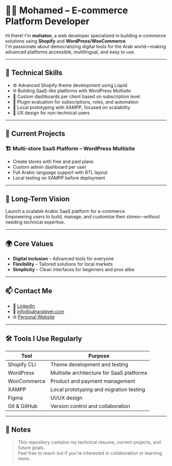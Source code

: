# 👨‍💻 Mohamed – E-commerce Platform Developer

Hi there! I'm **mohaton**, a web developer specialized in building e-commerce solutions using **Shopify** and **WordPress/WooCommerce**.  
I'm passionate about democratizing digital tools for the Arab world—making advanced platforms accessible, multilingual, and easy to use.

---

## 🧠 Technical Skills

- ⚙️ Advanced Shopify theme development using Liquid
- 🌐 Building SaaS-like platforms with WordPress Multisite
- 🧩 Custom dashboards per client based on subscription level
- 🔌 Plugin evaluation for subscriptions, roles, and automation
- 🧪 Local prototyping with XAMPP, focused on scalability
- 🎨 UX design for non-technical users

---

## 🚀 Current Projects

### 🏗️ Multi-store SaaS Platform – WordPress Multisite
- Create stores with free and paid plans
- Custom admin dashboard per user
- Full Arabic language support with RTL layout
- Local testing on XAMPP before deployment

---

## 🎯 Long-Term Vision

Launch a scalable Arabic SaaS platform for e-commerce  
Empowering users to build, manage, and customize their stores—without needing technical expertise.

---

## 🌍 Core Values

- **Digital inclusion** – Advanced tools for everyone
- **Flexibility** – Tailored solutions for local markets
- **Simplicity** – Clean interfaces for beginners and pros alike

---

## 📫 Contact Me

- 💼 [LinkedIn](https://www.linkedin.com/in/saharalayer)
- 📧 info@saharalayer.com
- 🌐 [Personal Website](https://instagram.com/saharalayer)

---

## 🛠️ Tools I Use Regularly

| Tool           | Purpose                                      |
|----------------|----------------------------------------------|
| Shopify CLI    | Theme development and testing                |
| WordPress      | Multisite architecture for SaaS platforms    |
| WooCommerce    | Product and payment management               |
| XAMPP          | Local prototyping and migration testing      |
| Figma          | UI/UX design                                 |
| Git & GitHub   | Version control and collaboration            |

---

## 📌 Notes

> This repository contains my technical resume, current projects, and future goals.  
> Feel free to reach out if you're interested in collaboration or learning more.

